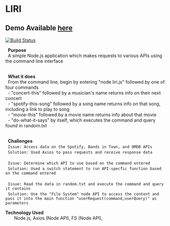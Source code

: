 # LIRI 
## Demo Available [here]
[![Build Status](https://travis-ci.org/joemccann/dillinger.svg?branch=master)](https://travis-ci.org/joemccann/dillinger)



&nbsp; **Purpose** </br>
&nbsp; A simple Node.js application which makes requests to various APIs using the command line interface   </br></br>

&nbsp; **What it does** </br>
&nbsp;  From the command line, begin by entering "node liri.js" followed by one of four commands </br>
&nbsp; - "concert-this" followed by a musician's name returns info on their next concert  </br>
&nbsp; - "spotify-this-song" followed by a song name returns info on that song, including a link to play to song  </br>
&nbsp; - "movie-this" followed by a movie name returns info about that movie  </br>
&nbsp; - "do-what-it-says" by itself, which executes the command and query found in random.txt  </br></br>

&nbsp; **Challenges**
</br>&nbsp; `` Issue: Access data on the Spotify, Bands in Town, and OMDB APIs ``
</br>&nbsp; `` Solution: Used Axios to pass requests and receive response data ``
</br>
</br>&nbsp; `` Issue: Determine which API to use based on the command entered  ``
</br>&nbsp; `` Solution: Used a switch statement to run API-specfic function based on the command entered  ``
</br>
</br>&nbsp; `` Issue: Read the data in random.txt and execute the command and query it contains ``
</br>&nbsp; `` Solution: Use the "File System" node API to access the content and pass it into the main function "userRequest(command,userQuery)" as parameters   ``
</br>

**Technology Used** </br>
&nbsp;&nbsp;&nbsp;&nbsp;&nbsp;&nbsp; Node.js, Axios (Node API), FS (Node API), </br>


[here]: <https://mprestonsparks.github.io/LIRI/>


